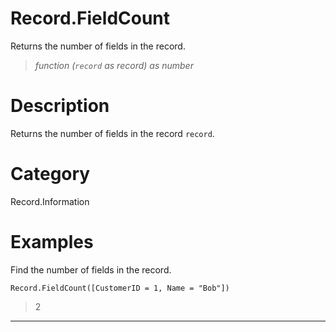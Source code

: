 ﻿# Record.FieldCount
Returns the number of fields in the record.
> _function (<code>record</code> as record) as number_
# Description 
Returns the number of fields in the record <code>record</code>.
# Category 
Record.Information
# Examples 
Find the number of fields in the record.
```
Record.FieldCount([CustomerID = 1, Name = "Bob"])
```
> 2
***
